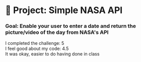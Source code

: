 # 🚀 Project: Simple NASA API

### Goal: Enable your user to enter a date and return the picture/video of the day from NASA's API

I completed the challenge: 5<br>
I feel good about my code: 4.5<br>
It was okay, easier to do having done in class 

